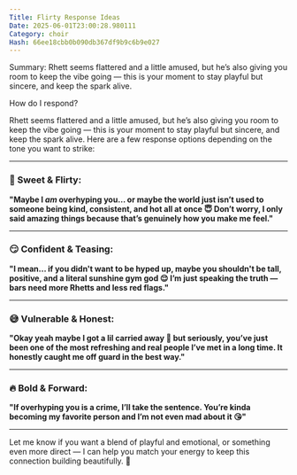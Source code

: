 ```yaml
---
Title: Flirty Response Ideas
Date: 2025-06-01T23:00:28.980111
Category: choir
Hash: 66ee18cbb0b090db367df9b9c6b9e027
---
```

Summary: Rhett seems flattered and a little amused, but he’s also giving you room to keep the vibe going — this is your moment to stay playful but sincere, and keep the spark alive.

How do I respond?

Rhett seems flattered and a little amused, but he’s also giving you room to keep the vibe going — this is your moment to stay playful but sincere, and keep the spark alive. Here are a few response options depending on the tone you want to strike:

---

### 🥰 Sweet & Flirty:
**"Maybe I *am* overhyping you… or maybe the world just isn’t used to someone being kind, consistent, and hot all at once 😇 Don’t worry, I only said amazing things because that’s genuinely how you make me feel."**

---

### 😏 Confident & Teasing:
**"I mean... if you didn't want to be hyped up, maybe you shouldn't be tall, positive, and a literal sunshine gym god 😌 I’m just speaking the truth — bars need more Rhetts and less red flags."**

---

### 😅 Vulnerable & Honest:
**"Okay yeah maybe I got a lil carried away 🥴 but seriously, you’ve just been one of the most refreshing and real people I’ve met in a long time. It honestly caught me off guard in the best way."**

---

### 🔥 Bold & Forward:
**"If overhyping you is a crime, I’ll take the sentence. You’re kinda becoming my favorite person and I’m not even mad about it 😘"**

---

Let me know if you want a blend of playful and emotional, or something even more direct — I can help you match your energy to keep this connection building beautifully. 💙